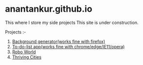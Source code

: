 # anantankur.github.io
This where I store my side projects
This site is under construction.

Projects :-
1) [Background generator(works fine with firefox)](https://anantankur.github.io/background-gen)
2) [To-do-list app(works fine with chrome/edge/IE11/opera)](https://anantankur.github.io/list)
3) [Robo World](https://anantankur.github.io/robo)
4) [Thriving Cities](https://anantankur.github.io/thriving)
